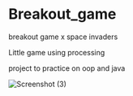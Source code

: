 # Breakout_game
breakout game x space invaders

Little game using processing 

project to practice on oop and java 


![Screenshot (3)](https://github.com/OmarHajjeh/Breakout_game/assets/134964735/aa383dd9-1189-4912-8e16-87812a277765)
